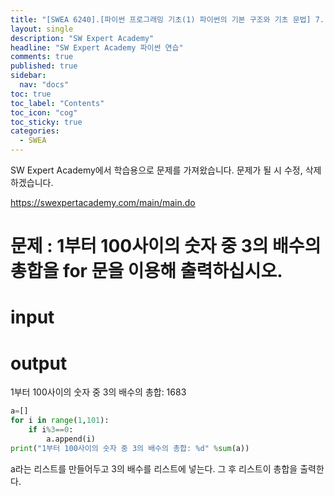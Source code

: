 ```yaml
---
title: "[SWEA 6240].[파이썬 프로그래밍 기초(1) 파이썬의 기본 구조와 기초 문법] 7. 흐름과 제어 - 반복 5"
layout: single
description: "SW Expert Academy"
headline: "SW Expert Academy 파이썬 연습"
comments: true
published: true
sidebar:
  nav: "docs"
toc: true
toc_label: "Contents"
toc_icon: "cog"
toc_sticky: true
categories:
  - SWEA
---
```


SW Expert Academy에서 학습용으로 문제를 가져왔습니다. 문제가 될 시 수정, 삭제하겠습니다.

https://swexpertacademy.com/main/main.do

# 문제 : 1부터 100사이의 숫자 중 3의 배수의 총합을 for 문을 이용해 출력하십시오.

# input

# output
1부터 100사이의 숫자 중 3의 배수의 총합: 1683

```python
a=[]
for i in range(1,101):
    if i%3==0:
        a.append(i)
print("1부터 100사이의 숫자 중 3의 배수의 총합: %d" %sum(a))

```

a라는 리스트를 만들어두고 3의 배수를 리스트에 넣는다. 그 후 리스트이 총합을 출력한다.
